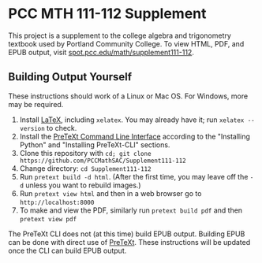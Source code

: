 # PCC MTH 111-112 Supplement

This project is a supplement to the college algebra and trigonometry textbook used by Portland Community College.
To view HTML, PDF, and EPUB output, visit [spot.pcc.edu/math/supplement111-112](https://spot.pcc.edu/math/supplement111-112/).

## Building Output Yourself

These instructions should work of a Linux or Mac OS.
For Windows, more may be required.

1. Install [LaTeX](https://www.latex-project.org/get/), including `xelatex`. You may already have it; run `xelatex --version` to check.
2. Install the [PreTeXt Command Line Interface](https://github.com/PreTeXtBook/pretext-cli/) according to the "Installing Python" and "Installing PreTeXt-CLI" sections.
3. Clone this repository with `cd; git clone https://github.com/PCCMathSAC/Supplement111-112`
4. Change directory: `cd Supplement111-112`
5. Run `pretext build -d html`.  (After the first time, you may leave off the `-d` unless you want to rebuild images.)
6. Run `pretext view html` and then in a web browser go to `http://localhost:8000`
7. To make and view the PDF, similarly run `pretext build pdf` and then `pretext view pdf`

The PreTeXt CLI does not (at this time) build EPUB output. Building EPUB can be done with direct use of [PreTeXt](https://github.com/PreTeXtBook/pretext). These instructions will be updated once the CLI can build EPUB output.
